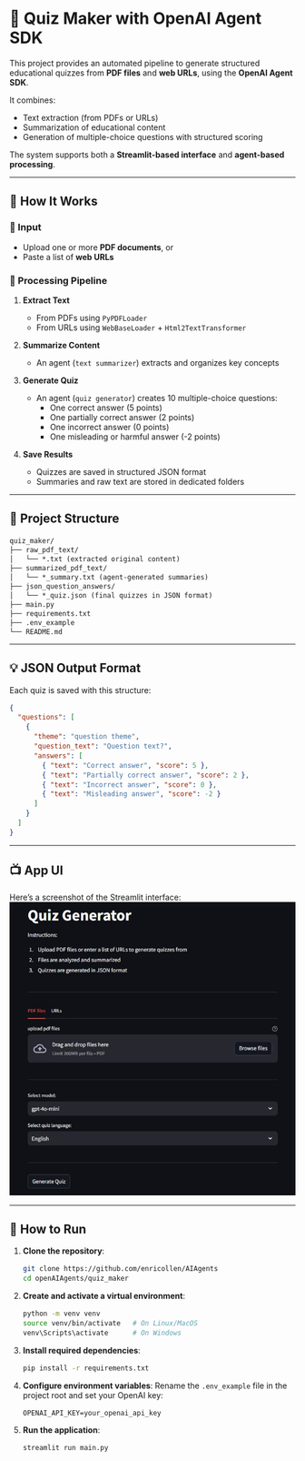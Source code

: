 # 📝 Quiz Maker with OpenAI Agent SDK

This project provides an automated pipeline to generate structured educational quizzes from **PDF files** and **web URLs**, using the **OpenAI Agent SDK**.

It combines:
- Text extraction (from PDFs or URLs)
- Summarization of educational content
- Generation of multiple-choice questions with structured scoring

The system supports both a **Streamlit-based interface** and **agent-based processing**.

---

## 🧠 How It Works

### 🔹 Input
- Upload one or more **PDF documents**, or
- Paste a list of **web URLs**

### 🔹 Processing Pipeline
1. **Extract Text**  
   - From PDFs using `PyPDFLoader`  
   - From URLs using `WebBaseLoader` + `Html2TextTransformer`
   
2. **Summarize Content**  
   - An agent (`text summarizer`) extracts and organizes key concepts

3. **Generate Quiz**  
   - An agent (`quiz generator`) creates 10 multiple-choice questions:
     - One correct answer (5 points)
     - One partially correct answer (2 points)
     - One incorrect answer (0 points)
     - One misleading or harmful answer (-2 points)

4. **Save Results**  
   - Quizzes are saved in structured JSON format  
   - Summaries and raw text are stored in dedicated folders

---

## 📂 Project Structure

```plaintext
quiz_maker/
├── raw_pdf_text/
│   └── *.txt (extracted original content)
├── summarized_pdf_text/
│   └── *_summary.txt (agent-generated summaries)
├── json_question_answers/
│   └── *_quiz.json (final quizzes in JSON format)
├── main.py
├── requirements.txt
├── .env_example
└── README.md
```
---

## 💡 JSON Output Format

Each quiz is saved with this structure:

```json
{
  "questions": [
    {
      "theme": "question theme",
      "question_text": "Question text?",
      "answers": [
        { "text": "Correct answer", "score": 5 },
        { "text": "Partially correct answer", "score": 2 },
        { "text": "Incorrect answer", "score": 0 },
        { "text": "Misleading answer", "score": -2 }
      ]
    }
  ]
}
```

---
## 📺 App UI

Here’s a screenshot of the Streamlit interface:
![AppUI](https://github.com/enricollen/AIAgents/blob/main/openAIAgents/quiz_maker/img/streamlit_ui_1.jpg?raw=true)

---

## 🚀 How to Run

1. **Clone the repository**:
   ```bash
   git clone https://github.com/enricollen/AIAgents
   cd openAIAgents/quiz_maker
   ```

2. **Create and activate a virtual environment**:
   ```bash
   python -m venv venv
   source venv/bin/activate   # On Linux/MacOS
   venv\Scripts\activate      # On Windows
   ```

3. **Install required dependencies**:
   ```bash
   pip install -r requirements.txt
   ```

4. **Configure environment variables**:
   Rename the `.env_example` file in the project root and set your OpenAI key:
   ```plaintext
   OPENAI_API_KEY=your_openai_api_key
   ```

5. **Run the application**:
   ```bash
   streamlit run main.py
   ```
